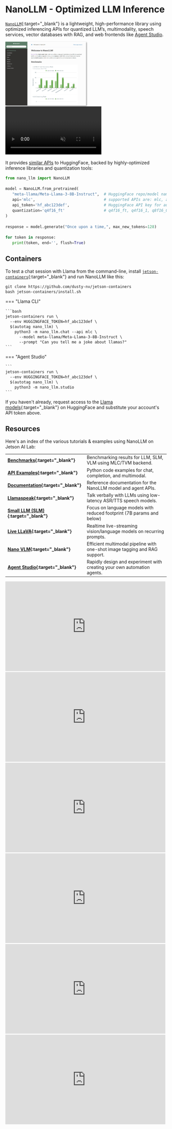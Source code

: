 # NanoLLM - Optimized LLM Inference

[`NanoLLM`](https://dusty-nv.github.io/NanoLLM){:target="_blank"} is a lightweight, high-performance library using optimized inferencing APIs for quantized LLM’s, multimodality, speech services, vector databases with RAG, and web frontends like [Agent Studio](agent_studio.md).

<a href="https://dusty-nv.github.io/NanoLLM" target="_blank"><img src="../images/nano_llm_docs.jpg" style="max-width: 50%; box-shadow: 2px 2px 4px rgba(0, 0, 0, 0.4);"></img></a>
<video controls autoplay muted style="max-width: 75%">
    <source src="../images/agent_studio.mp4" type="video/mp4">
</video>

It provides <a href="tutorial_api-examples.html#nanollm" target="_blank">similar APIs</a> to HuggingFace, backed by highly-optimized inference libraries and quantization tools:

```python title="<a href='https://dusty-nv.github.io/NanoLLM' target='_blank'>NanoLLM Reference Documentation</a>"
from nano_llm import NanoLLM

model = NanoLLM.from_pretrained(
   "meta-llama/Meta-Llama-3-8B-Instruct",  # HuggingFace repo/model name, or path to HF model checkpoint
   api='mlc',                              # supported APIs are: mlc, awq, hf
   api_token='hf_abc123def',               # HuggingFace API key for authenticated models ($HUGGINGFACE_TOKEN)
   quantization='q4f16_ft'                 # q4f16_ft, q4f16_1, q8f16_0 for MLC, or path to AWQ weights
)

response = model.generate("Once upon a time,", max_new_tokens=128)

for token in response:
   print(token, end='', flush=True)
```

## Containers

To test a chat session with Llama from the command-line, install [`jetson-containers`](https://github.com/dusty-nv/jetson-containers){:target="_blank"} and run NanoLLM like this:

```
git clone https://github.com/dusty-nv/jetson-containers
bash jetson-containers/install.sh
```

=== "Llama CLI"

    ```bash
    jetson-containers run \
      --env HUGGINGFACE_TOKEN=hf_abc123def \
      $(autotag nano_llm) \
        python3 -m nano_llm.chat --api mlc \
          --model meta-llama/Meta-Llama-3-8B-Instruct \
          --prompt "Can you tell me a joke about llamas?"
    ```

=== "Agent Studio"

    ```	
    jetson-containers run \
      --env HUGGINGFACE_TOKEN=hf_abc123def \
      $(autotag nano_llm) \
        python3 -m nano_llm.studio
    ```

    


If you haven't already, request access to the [Llama models](https://huggingface.co/meta-llama){:target="_blank"} on HuggingFace and substitute your account's API token above.

## Resources

Here's an index of the various tutorials & examples using NanoLLM on Jetson AI Lab:

|      |                     |
| :---------- | :----------------------------------- |
| **[Benchmarks](../benchmarks.md){:target="_blank"}** | Benchmarking results for LLM, SLM, VLM using MLC/TVM backend. |
| **[API Examples](../tutorial_api-examples.md#nanollm){:target="_blank"}** | Python code examples for chat, completion, and multimodal. |
| **[Documentation](https://dusty-nv.github.io/NanoLLM){:target="_blank"}** | Reference documentation for the NanoLLM model and agent APIs. |
| **[Llamaspeak](../tutorial_llamaspeak.md){:target="_blank"}** | Talk verbally with LLMs using low-latency ASR/TTS speech models. |
| **[Small LLM (SLM)](../tutorial_slm.md){:target="_blank"}** | Focus on language models with reduced footprint (7B params and below) |
| **[Live LLaVA](../tutorial_live-llava.md){:target="_blank"}** | Realtime live-streaming vision/language models on recurring prompts. |
| **[Nano VLM](../tutorial_nano-vlm.md){:target="_blank"}** | Efficient multimodal pipeline with one-shot image tagging and RAG support. |
| **[Agent Studio](../agent_studio.md){:target="_blank"}** | Rapidly design and experiment with creating your own automation agents. |

<div><iframe width="500" height="280" src="https://www.youtube.com/embed/UOjqF3YCGkY" style="display: inline-block;" title="YouTube video player" frameborder="0" allow="accelerometer; autoplay; clipboard-write; encrypted-media; gyroscope; picture-in-picture; web-share" allowfullscreen></iframe>
<iframe width="500" height="280" src="https://www.youtube.com/embed/wZq7ynbgRoE" style="display: inline-block;" title="YouTube video player" frameborder="0" allow="accelerometer; autoplay; clipboard-write; encrypted-media; gyroscope; picture-in-picture; web-share" allowfullscreen></iframe>
</div>
<div><iframe width="500" height="280" src="https://www.youtube.com/embed/hswNSZTvEFE" style="display: inline-block;" title="YouTube video player" frameborder="0" allow="accelerometer; autoplay; clipboard-write; encrypted-media; gyroscope; picture-in-picture; web-share" allowfullscreen></iframe>
<iframe width="500" height="280" src="https://www.youtube.com/embed/_7gughth8C0" title="YouTube video player" frameborder="0" allow="accelerometer; autoplay; clipboard-write; encrypted-media; gyroscope; picture-in-picture; web-share" allowfullscreen></iframe>
<iframe width="500" height="280" src="https://www.youtube.com/embed/8Eu6zG0eEGY" style="display: inline-block;" title="YouTube video player" frameborder="0" allow="accelerometer; autoplay; clipboard-write; encrypted-media; gyroscope; picture-in-picture; web-share" allowfullscreen></iframe>
<iframe width="500" height="280" src="https://www.youtube.com/embed/9ozwh9EDGhU" title="YouTube video player" frameborder="0" allow="accelerometer; autoplay; clipboard-write; encrypted-media; gyroscope; picture-in-picture; web-share" allowfullscreen></iframe>

</div>  

